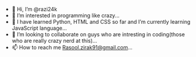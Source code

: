 - 👋 Hi, I’m @razi24k
- 👀 I’m interested in programming like crazy...
- 🌱 I have learned Python, HTML and CSS so far and I’m currently learning JavaScript language...
- 💞️ I’m looking to collaborate on guys who are intresting in coding(those who are really crazy nerd at this)...
- 📫 How to reach me Rasool.zirak91@gmail.com...

<!---
razi24k/razi24k is a ✨ special ✨ repository because its `README.md` (this file) appears on your GitHub profile.
You can click the Preview link to take a look at your changes.
--->
